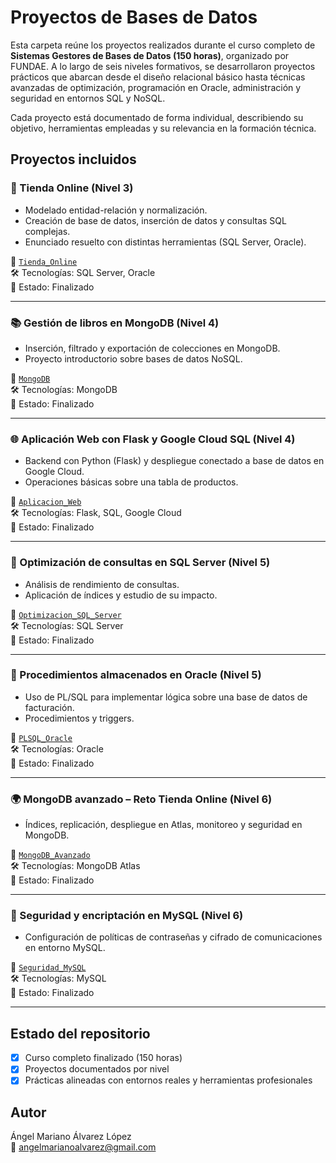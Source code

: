 
# Proyectos de Bases de Datos

Esta carpeta reúne los proyectos realizados durante el curso completo de **Sistemas Gestores de Bases de Datos (150 horas)**, organizado por FUNDAE. A lo largo de seis niveles formativos, se desarrollaron proyectos prácticos que abarcan desde el diseño relacional básico hasta técnicas avanzadas de optimización, programación en Oracle, administración y seguridad en entornos SQL y NoSQL.

Cada proyecto está documentado de forma individual, describiendo su objetivo, herramientas empleadas y su relevancia en la formación técnica.

## Proyectos incluidos

### 🛒 Tienda Online (Nivel 3)
- Modelado entidad-relación y normalización.
- Creación de base de datos, inserción de datos y consultas SQL complejas.
- Enunciado resuelto con distintas herramientas (SQL Server, Oracle).

📂 [`Tienda_Online`](./Tienda_Online)  
🛠️ Tecnologías: SQL Server, Oracle  
📌 Estado: Finalizado

---

### 📚 Gestión de libros en MongoDB (Nivel 4)
- Inserción, filtrado y exportación de colecciones en MongoDB.
- Proyecto introductorio sobre bases de datos NoSQL.

📂 [`MongoDB`](./MongoDB)  
🛠️ Tecnologías: MongoDB  
📌 Estado: Finalizado

---

### 🌐 Aplicación Web con Flask y Google Cloud SQL (Nivel 4)
- Backend con Python (Flask) y despliegue conectado a base de datos en Google Cloud.
- Operaciones básicas sobre una tabla de productos.

📂 [`Aplicacion_Web`](./Aplicacion_Web)  
🛠️ Tecnologías: Flask, SQL, Google Cloud  
📌 Estado: Finalizado

---

### 🧮 Optimización de consultas en SQL Server (Nivel 5)
- Análisis de rendimiento de consultas.
- Aplicación de índices y estudio de su impacto.

📂 [`Optimizacion_SQL_Server`](./Optimizacion_SQL_Server)  
🛠️ Tecnologías: SQL Server  
📌 Estado: Finalizado

---

### 🧾 Procedimientos almacenados en Oracle (Nivel 5)
- Uso de PL/SQL para implementar lógica sobre una base de datos de facturación.
- Procedimientos y triggers.

📂 [`PLSQL_Oracle`](./PLSQL_Oracle)  
🛠️ Tecnologías: Oracle  
📌 Estado: Finalizado

---

### 🌍 MongoDB avanzado – Reto Tienda Online (Nivel 6)
- Índices, replicación, despliegue en Atlas, monitoreo y seguridad en MongoDB.

📂 [`MongoDB_Avanzado`](./MongoDB_Avanzado)  
🛠️ Tecnologías: MongoDB Atlas  
📌 Estado: Finalizado

---

### 🔐 Seguridad y encriptación en MySQL (Nivel 6)
- Configuración de políticas de contraseñas y cifrado de comunicaciones en entorno MySQL.

📂 [`Seguridad_MySQL`](./Seguridad_MySQL)  
🛠️ Tecnologías: MySQL  
📌 Estado: Finalizado

---

## Estado del repositorio
- [x] Curso completo finalizado (150 horas)
- [x] Proyectos documentados por nivel
- [x] Prácticas alineadas con entornos reales y herramientas profesionales

## Autor
Ángel Mariano Álvarez López  
📧 angelmarianoalvarez@gmail.com
